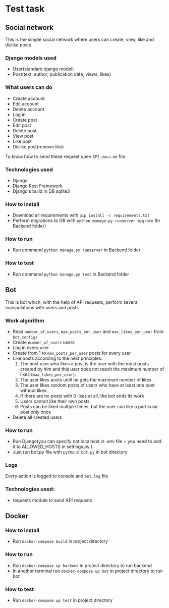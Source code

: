# Test task
## Social network
This is the simple social network where users can create, view, like and dislike posts
### Django models used
+ User(standard django model)
+ Post(text, author, publication date, views, likes)
### What users can do
+ Create account
+ Edit account
+ Delete account
+ Log in
+ Create post
+ Edit post
+ Delete post
+ View post
+ Like post
+ Dislike post(remove like)

To know how to send these request open `API_docs.md` file
### Technologies used
+ Django
+ Django Rest Framework
+ Django's build in DB sqlite3
### How to install
+ Download all requirements with `pip install -r requirements.txt`
+ Perform migrations to DB with `python manage.py runserver migrate` (In Backend folder)
### How to run
+ Run command `python manage.py runserver` in Backend folder
### How to test
+ Run command `python manage.py test` in Backend folder
## Bot
This is bot which, with the help of API requests, perform several manipulations with users and posts
### Work algorithm
+ Read `number_of_users`, `max_posts_per_user` and `max_likes_per_user` from `bot_configs`
+ Create `number_of_users` users
+ Log in every user
+ Create from 1 to `max_posts_per_user` posts for every user
+ Like posts according to the next principles:
  1. The next user who likes a post is the user with the most posts created by him 
  and this user does not reach the maximum number of likes (`max_likes_per_user`).
  2. The user likes posts until he gets the maximum number of likes.
  3. The user likes random posts of users who have at least one post without likes.
  4. If there are no posts with 0 likes at all, the bot ends its work
  5. Users cannot like their own posts
  6. Posts can be liked multiple times, but the user can like a particular post only once
+ Delete all created users
### How to run
+ Run Django(you can specify not localhost in .env file + you need to add it to ALLOWED_HOSTS in settings.py )
+ Just run bot.py file with `python3 bot.py` in bot directory
### Logs
Every action is logged to console and `bot.log` file
### Technologies used:
+ requests module to send API requests
## Docker
### How to install
+ Run `docker-compose build` in project directory
### How to run
+ Run `docker-compose up backend` in project directory to run backend
+ In another terminal run `docker-compose up bot` in project directory to run bot
### How to test
+ Run `docker-compose up test` in project directory